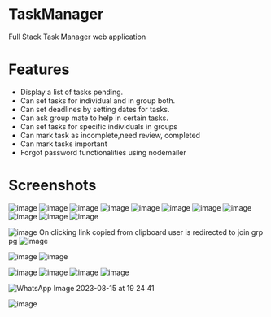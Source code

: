 # TaskManager

Full Stack Task Manager web application

# Features
- Display a list of tasks pending.
- Can set tasks for individual and in group both.
- Can set deadlines by setting dates for tasks.
- Can ask group mate to help in certain tasks.
- Can set tasks for specific individuals in groups
- Can mark task as incomplete,need review, completed
- Can mark tasks important
- Forgot password functionalities using nodemailer


# Screenshots
![image](https://github.com/DevanshAshar/TaskManager/assets/113104126/2e4aefea-4492-4d2d-adeb-047fef3b7c6a)
![image](https://github.com/DevanshAshar/TaskManager/assets/113104126/f38137a2-10f6-454c-b176-536f8eea702b)
![image](https://github.com/DevanshAshar/TaskManager/assets/113104126/9cb7628f-755e-41d2-ba9e-e6f67a3315f1)
![image](https://github.com/DevanshAshar/TaskManager/assets/113104126/c3a00df1-38fc-4c58-8b91-fbdebb064325)
![image](https://github.com/DevanshAshar/TaskManager/assets/113104126/fb5e278d-b0c1-4877-999b-50d01f8da0bf)
![image](https://github.com/DevanshAshar/TaskManager/assets/113104126/aa922598-845c-4576-9df3-ef47d8775aab)
![image](https://github.com/DevanshAshar/TaskManager/assets/113104126/c4a936b5-de41-43c8-bc92-ec0cf42eb833)
![image](https://github.com/DevanshAshar/TaskManager/assets/113104126/bd7c3581-8761-4db9-9369-7e828ec3b8b6)
![image](https://github.com/DevanshAshar/TaskManager/assets/113104126/23dcfaa4-8bb8-4c77-8fc9-9429ceb112af)
![image](https://github.com/DevanshAshar/TaskManager/assets/113104126/4863d7f8-25c0-494e-b4fa-07136ec6ea90)
![image](https://github.com/DevanshAshar/TaskManager/assets/113104126/df3ded5e-fa1b-4164-841d-420f7f518959)

![image](https://github.com/DevanshAshar/TaskManager/assets/113104126/1b306e28-49bd-420f-a770-84e5c784e92f)
On clicking link copied from clipboard user is redirected to join grp pg
![image](https://github.com/DevanshAshar/TaskManager/assets/113104126/77c0aace-1797-404b-ae82-b5c770187a6f)

![image](https://github.com/DevanshAshar/TaskManager/assets/113104126/b4a4121f-42e9-4984-87b7-f8a88b00588b)
![image](https://github.com/DevanshAshar/TaskManager/assets/113104126/de5f16c0-764c-4279-9b58-2cc6d8f4ff0a)

![image](https://github.com/DevanshAshar/TaskManager/assets/113104126/fe670fdf-a5e4-4504-a393-bb98d53ab1a2)
![image](https://github.com/DevanshAshar/TaskManager/assets/113104126/65f0083c-0db1-435f-a7a6-5f00bb37c041)
![image](https://github.com/DevanshAshar/TaskManager/assets/113104126/5ef6528d-f995-452b-b14e-1830a8da0e07)
![image](https://github.com/DevanshAshar/TaskManager/assets/113104126/26924f91-42b6-4911-be1c-75f221cf6251)


![WhatsApp Image 2023-08-15 at 19 24 41](https://github.com/DevanshAshar/TaskManager/assets/113104126/a428e7e2-bf97-4aa3-97eb-2278e3597f5b)

![image](https://github.com/DevanshAshar/TaskManager/assets/113104126/56bf56ac-d9cd-4393-9e2c-ffbf7b050e00)

